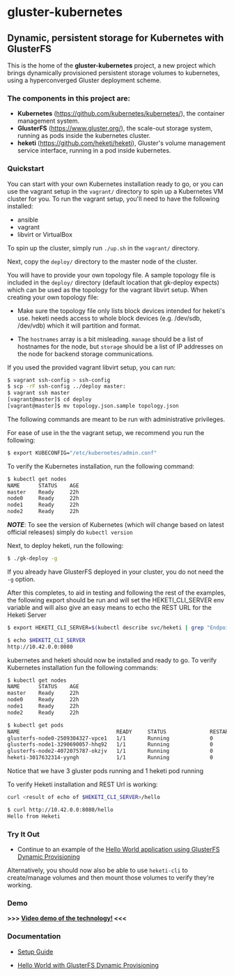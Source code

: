 # gluster-kubernetes

## Dynamic, persistent storage for Kubernetes with GlusterFS

This is the home of the **gluster-kubernetes** project,
a new project which brings dynamically provisioned persistent
storage volumes to kubernetes, using a hyperconverged Gluster
deployment scheme.

### The components in this project are:

* **Kubernetes** (https://github.com/kubernetes/kubernetes/), the container management system.
* **GlusterFS** (https://www.gluster.org/), the scale-out storage system, running as pods inside the kubernetes cluster.
* **heketi** (https://github.com/heketi/heketi), Gluster's volume management service interface, running in a pod inside kubernetes.

### Quickstart

You can start with your own Kubernetes installation ready to go, or you can
use the vagrant setup in the `vagrant/` directory to spin up a Kubernetes
VM cluster for you. To run the vagrant setup, you'll need to have the
following installed:

 * ansible
 * vagrant
 * libvirt or VirtualBox

To spin up the cluster, simply run `./up.sh` in the `vagrant/` directory.

Next, copy the `deploy/` directory to the master node of the cluster.

You will have to provide your own topology file. A sample topology file is
included in the `deploy/` directory (default location that gk-deploy expects)
which can be used as the topology for the vagrant libvirt setup. When
creating your own topology file:

 * Make sure the topology file only lists block devices intended for heketi's
 use. heketi needs access to whole block devices (e.g. /dev/sdb, /dev/vdb)
 which it will partition and format.

 * The `hostnames` array is a bit misleading. `manage` should be a list of
 hostnames for the node, but `storage` should be a list of IP addresses on
 the node for backend storage communications.

If you used the provided vagrant libvirt setup, you can run:

```bash
$ vagrant ssh-config > ssh-config
$ scp -rF ssh-config ../deploy master:
$ vagrant ssh master
[vagrant@master]$ cd deploy
[vagrant@master]$ mv topology.json.sample topology.json
```

The following commands are meant to be run with administrative privileges.

For ease of use in the the vagrant setup, we recommend you run the following:

```bash
$ export KUBECONFIG="/etc/kubernetes/admin.conf"
```

To verify the Kubernetes installation, run the following command:

```bash
$ kubectl get nodes
NAME      STATUS    AGE
master    Ready     22h
node0     Ready     22h
node1     Ready     22h
node2     Ready     22h
```

***NOTE***: To see the version of Kubernetes (which will change based on latest official releases) simply do `kubectl version`


Next, to deploy heketi, run the following:

```bash
$ ./gk-deploy -g
```

If you already have GlusterFS deployed in your cluster, you do not need the
`-g` option.


After this completes, to aid in testing and following the rest of the examples, the following export 
should be run and will set the HEKETI_CLI_SERVER env variable and will also give an
easy means to echo the REST URL for the Heketi Server

```bash
$ export HEKETI_CLI_SERVER=$(kubectl describe svc/heketi | grep "Endpoints:" | awk '{print "http://"$2}')

$ echo $HEKETI_CLI_SERVER
http://10.42.0.0:8080
```

kubernetes and heketi should now be installed and ready to go. 
To verify Kubernetes installation fun the following commands:

```bash
$ kubectl get nodes
NAME      STATUS    AGE
master    Ready     22h
node0     Ready     22h
node1     Ready     22h
node2     Ready     22h

$ kubectl get pods
NAME                               READY     STATUS              RESTARTS   AGE
glusterfs-node0-2509304327-vpce1   1/1       Running             0          1d
glusterfs-node1-3290690057-hhq92   1/1       Running             0          1d
glusterfs-node2-4072075787-okzjv   1/1       Running             0          1d
heketi-3017632314-yyngh            1/1       Running             0          1d
```

Notice that we have 3 gluster pods running and 1 heketi pod running

To verify Heketi installation and REST Url is working:
```bash
curl <result of echo of $HEKETI_CLI_SERVER>/hello

$ curl http://10.42.0.0:8080/hello
Hello from Heketi
```

### Try It Out

* Continue to an example of the [Hello World application using GlusterFS Dynamic Provisioning](./docs/examples/hello_world/README.md)

Alternatively, you should now also be able to use `heketi-cli` to create/manage volumes and then mount
those volumes to verify they're working.

### Demo

**>>> [Video demo of the technology!](https://drive.google.com/file/d/0B667S2caJiy7QVpzVVFNQVdyaVE/view?usp=sharing) <<<**


### Documentation

* [Setup Guide](./docs/setup-guide.md)

* [Hello World with GlusterFS Dynamic Provisioning](./docs/examples/hello_world/README.md)
